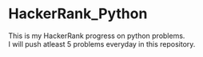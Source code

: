 # HackerRank_Python
This is my HackerRank progress on python problems.
<br>
I will push atleast 5 problems everyday in this repository.